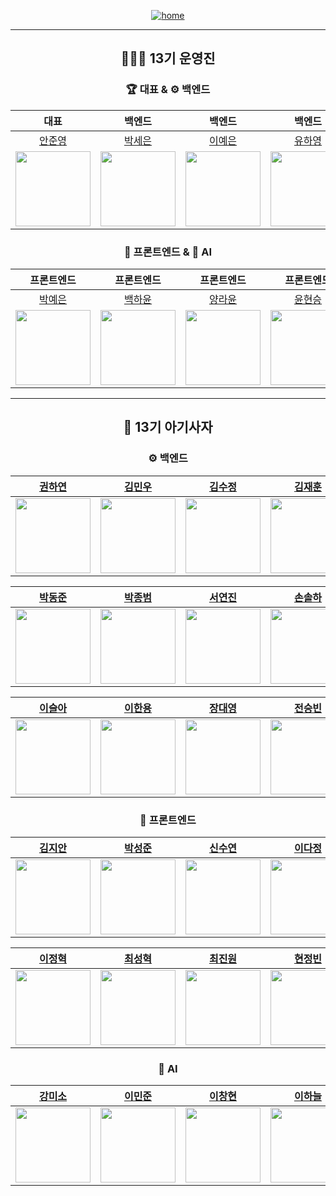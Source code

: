 <div align="center">

<a href="https://www.likelion-13th-skhu.site/">

![home](https://img.shields.io/badge/Home-LikeLion13th-orange)

</a>



---

## 👩🏻‍💻 13기 운영진  

### 🏆 대표 & ⚙️ 백엔드
| 대표 | 백엔드 | 백엔드 | 백엔드 | 백엔드 | 백엔드 | 
|:---:|:---:|:---:|:---:|:---:|:---:|
| [안준영](https://github.com/Junyeong-An) | [박세은](https://github.com/seun0123) | [이예은](https://github.com/eunxeum) | [유하영](https://github.com/ttttkii913) | [정다운](https://github.com/wjdekdns1028) | [조규림](https://github.com/ckr8305) |
| <img src="https://github.com/Junyeong-An.png" width="120"> | <img src="https://github.com/seun0123.png" width="120"> | <img src="https://github.com/eunxeum.png" width="120"> | <img src="https://github.com/ttttkii913.png" width="120"> | <img src="https://github.com/wjdekdns1028.png" width="120"> | <img src="https://github.com/ckr8305.png" width="120">|




### 🎨 프론트엔드 & 🤖 AI  
| 프론트엔드 | 프론트엔드 | 프론트엔드 | 프론트엔드 | AI | AI |
|:---:|:---:|:---:|:---:|:---:|:---:|
| [박예은](https://github.com/yengniws) | [백하윤](https://github.com/hayoon07) | [양라윤](https://github.com/rryuuni) | [윤현승](https://github.com/dbsgustmd) | [김규빈](https://github.com/bbikgu) | [김현민](https://github.com/hyunrnin) |
| <img src="https://github.com/yengniws.png" width="120"> | <img src="https://github.com/hayoon07.png" width="120"> | <img src="https://github.com/rryuuni.png" width="120"> | <img src="https://github.com/dbsgustmd.png" width="120"> | <img src="https://github.com/bbikgu.png" width="120"> | <img src="https://github.com/hyunrnin.png" width="120"> |


---

## 🦁 13기 아기사자


### ⚙️ 백엔드

|          [권하연](https://github.com/hyeon-marina)          |          [김민우](https://github.com/MINU-02)          |          [김수정](https://github.com/qpsllove)          |          [김재훈](https://github.com/HOONE665)          |          [김태헌](https://github.com/KTH1007)          |
| :----------------------------------------------------: | :---------------------------------------------------------: | :----------------------------------------------------: | :----------------------------------------------------------: | :-----------------------------------------------------------: |
| <img src="https://github.com/hyeon-marina.png" width="120"> | <img src="https://github.com/MINU-02.png" width="120"> | <img src="https://github.com/qpsllove.png" width="120"> | <img src="https://github.com/HOONE665.png" width="120"> | <img src="https://github.com/KTH1007.png" width="120"> |

|          [박동준](https://github.com/qkrehdwns032)          |          [박종범](https://github.com/quakwhad)          |          [서연진](https://github.com/shtfh)          |          [손솔하](https://github.com/Sonsolha)          |          [이가은](https://github.com/Otim0310)          |
| :----------------------------------------------------: | :---------------------------------------------------------: | :----------------------------------------------------: | :----------------------------------------------------------: | :-----------------------------------------------------------: |
| <img src="https://github.com/qkrehdwns032.png" width="120"> | <img src="https://github.com/quakwhad.png" width="120"> | <img src="https://github.com/shtfh.png" width="120"> | <img src="https://github.com/Sonsolha.png" width="120"> | <img src="https://github.com/Otim0310.png" width="120"> |

|          [이슬아](https://github.com/seulah03)          |          [이한용](https://github.com/hanyongie)          |          [장대영](https://github.com/hururu1234)          |          [전승빈](https://github.com/sbyeah)          |          [홍효정](https://github.com/hyojeongindeyo)          |
| :----------------------------------------------------: | :---------------------------------------------------------: | :----------------------------------------------------: | :----------------------------------------------------------: | :-----------------------------------------------------------: |
| <img src="https://github.com/seulah03.png" width="120"> | <img src="https://github.com/hanyongie.png" width="120"> | <img src="https://github.com/hururu1234.png" width="120"> | <img src="https://github.com/sbyeah.png" width="120"> | <img src="https://github.com/hyojeongindeyo.png" width="120"> |



### 🎨 프론트엔드

|          [김지안](https://github.com/jahn1899)          |          [박성준](https://github.com/seongjunpark1)          |          [신수연](https://github.com/shinsuyeon-star)          |          [이다정](https://github.com/dz-1010)          |          [이아림](https://github.com/rimedang)          |
| :----------------------------------------------------: | :---------------------------------------------------------: | :----------------------------------------------------: | :----------------------------------------------------------: | :-----------------------------------------------------------: |
| <img src="https://github.com/jahn1899.png" width="120"> | <img src="https://github.com/seongjunpark1.png" width="120"> | <img src="https://github.com/shinsuyeon-star.png" width="120"> | <img src="https://github.com/dz-1010.png" width="120"> | <img src="https://github.com/rimedang.png" width="120"> |

|          [이정혁](https://github.com/likevanilla)          |          [최성혁](https://github.com/choisunghyeok38)          |          [최진원](https://github.com/JJING-WONG)          |          [현정빈](https://github.com/JeongBeanHyun)          |
| :----------------------------------------------------: | :---------------------------------------------------------: | :----------------------------------------------------: | :----------------------------------------------------------: |
| <img src="https://github.com/likevanilla.png" width="120"> | <img src="https://github.com/choisunghyeok38.png" width="120"> | <img src="https://github.com/JJING-WONG.png" width="120"> | <img src="https://github.com/JeongBeanHyun.png" width="120"> |



### 🤖 AI  

|          [강미소](https://github.com/misokk)          |          [이민준](https://github.com/dlalswns0211)          |          [이창현](https://github.com/Best-Island-LCH)          |          [이하늘](https://github.com/gidalyoung)          |          [조성수](https://github.com/Sungpie)          |          [홍다보미](https://github.com/hongdabomi)          |
| :----------------------------------------------------: | :---------------------------------------------------------: | :----------------------------------------------------: | :----------------------------------------------------------: | :-----------------------------------------------------------: | :-----------------------------------------------------------: |
| <img src="https://github.com/misokk.png" width="120"> | <img src="https://github.com/dlalswns0211.png" width="120"> | <img src="https://github.com/Best-Island-LCH.png" width="120"> | <img src="https://github.com/gidalyoung.png" width="120"> | <img src="https://github.com/Sungpie.png" width="120"> | <img src="https://github.com/hongdabomi.png" width="120"> |

</div>
